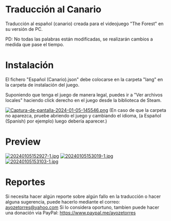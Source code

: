 # Traducción al Canario
Traducción al español (canario) creada para el videojuego "The Forest" en su versión de PC. 

PD: No todas las palabras están modificadas, se realizarán cambios a medida que pase el tiempo.

# Instalación
El fichero "Español (Canario).json" debe colocarse en la carpeta "lang" en la carpeta de instalación del juego.

Suponiendo que tenga el juego de manera legal, puedes ir a "Ver archivos locales" haciendo click derecho en el juego desde la biblioteca de Steam.

[![Captura-de-pantalla-2024-01-05-145546.png](https://i.postimg.cc/d0Rj8KnG/Captura-de-pantalla-2024-01-05-145546.png)](https://postimg.cc/XZJ5bmRv)
(En caso de que la carpeta no aparezca, pruebe abriendo el juego y cambiando el idioma, (a Español (Spanish) por ejemplo) luego debería aparecer.)

# Preview
[![20240105152927-1.jpg](https://i.postimg.cc/qvZbZ0dn/20240105152927-1.jpg)](https://postimg.cc/YvYzh50q)
[![20240105153019-1.jpg](https://i.postimg.cc/s24BgfDG/20240105153019-1.jpg)](https://postimg.cc/SXjQZh9m)
[![20240105153103-1.jpg](https://i.postimg.cc/N02cdpZs/20240105153103-1.jpg)](https://postimg.cc/sBzqX9Vq)

# Reportes
Si necesita hacer algún reporte sobre algún fallo en la traducción o hacer alguna sugerencia, puede hacerlo mediante el correo: ayozetorres@yahoo.com
Si lo considera oportuno, tambien puede hacer una donación via PayPal: https://www.paypal.me/ayozetorres
